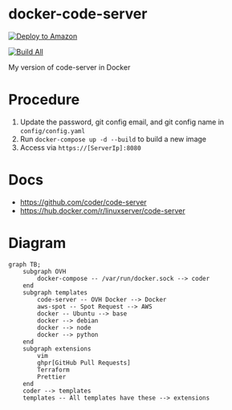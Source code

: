 # docker-code-server
[![Deploy to Amazon](https://github.com/hxrsmurf/docker-code-server/actions/workflows/aws.yaml/badge.svg)](https://github.com/hxrsmurf/docker-code-server/actions/workflows/aws.yaml)

[![Build All](https://github.com/hxrsmurf/docker-code-server/actions/workflows/build-all.yml/badge.svg)](https://github.com/hxrsmurf/docker-code-server/actions/workflows/build-all.yml)

My version of code-server in Docker

# Procedure

1. Update the password, git config email, and git config name in `config/config.yaml`
2. Run `docker-compose up -d --build` to build a new image
3. Access via `https://[ServerIp]:8080`

# Docs
- https://github.com/coder/code-server
- https://hub.docker.com/r/linuxserver/code-server

# Diagram
```mermaid
graph TB;
    subgraph OVH
        docker-compose -- /var/run/docker.sock --> coder
    end
    subgraph templates
        code-server -- OVH Docker --> Docker
        aws-spot -- Spot Request --> AWS
        docker -- Ubuntu --> base
        docker --> debian
        docker --> node
        docker --> python
    end
    subgraph extensions
        vim
        ghpr[GitHub Pull Requests]
        Terraform
        Prettier
    end
    coder --> templates
    templates -- All templates have these --> extensions
```
